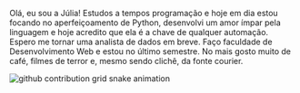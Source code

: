Olá, eu sou a Júlia! Estudos a tempos programação e hoje em dia estou focando no aperfeiçoamento de Python, desenvolvi um amor ímpar pela linguagem e hoje acredito que ela é a chave de qualquer automação. Espero me tornar uma analista de dados em breve. 
Faço faculdade de Desenvolvimento Web e estou no último semestre. No mais gosto muito de café, filmes de terror e, mesmo sendo clichê, da fonte courier.


<picture>
  <source media="(prefers-color-scheme: dark)" srcset="https://raw.githubusercontent.com/YourUser/YourUser/output/github-contribution-grid-snake-dark.svg">
  <source media="(prefers-color-scheme: light)" srcset="https://raw.githubusercontent.com/YourUser/YourUser/output/github-contribution-grid-snake.svg">
  <img alt="github contribution grid snake animation" src="https://raw.githubusercontent.com/YourUser/YourUser/output/github-contribution-grid-snake.svg">
</picture>
